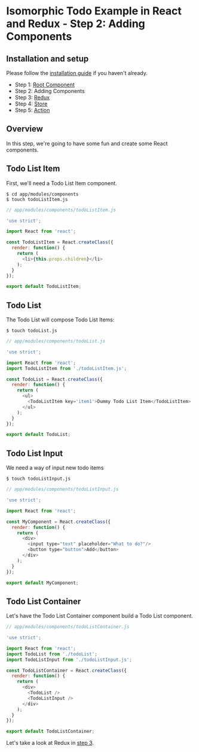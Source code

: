 # Isomorphic Todo Example in React and Redux - Step 2: Adding Components

## Installation and setup

Please follow the [installation guide](https://github.com/SiCurious/react-examples/wiki/Installation-and-setup) if you haven't already.

* Step 1: [Root Component]()
* Step 2: Adding Components
* Step 3: [Redux]()
* Step 4: [Store]()
* Step 5: [Action]()

## Overview

In this step, we're going to have some fun and create some React components.

## Todo List Item

First, we'll need a Todo List Item component.

```
$ cd app/modules/components
$ touch todoListItem.js
```

```javascript
// app/modules/components/todoListItem.js

'use strict';

import React from 'react';

const TodoListItem = React.createClass({
  render: function() {
    return (
      <li>{this.props.children}</li>
    );
  }
});

export default TodoListItem;
```

## Todo List

The Todo List will compose Todo List Items:

```
$ touch todoList.js
```

```javascript
// app/modules/components/todoList.js

'use strict';

import React from 'react';
import TodoListItem from './todoListItem.js';

const TodoList = React.createClass({
  render: function() {
    return (
      <ul>
        <TodoListItem key='item1'>Dummy Todo List Item</TodoListItem>
      </ul>
    );
  }
});

export default TodoList;
```

## Todo List Input

We need a way of input new todo items

```
$ touch todoListInput.js
```

```javascript
// app/modules/components/todoListInput.js

'use strict';

import React from 'react';

const MyComponent = React.createClass({
  render: function() {
    return (
      <div>
        <input type="text" placeholder="What to do?"/>
        <button type="button">Add</button>
      </div>
    );
  }
});

export default MyComponent;
```

## Todo List Container

Let's have the Todo List Container component build a Todo List component.

```javascript
// app/modules/components/todoListContainer.js

'use strict';

import React from 'react';
import TodoList from './todoList';
import TodoListInput from './todoListInput.js';

const TodoListContainer = React.createClass({
  render: function() {
    return (
      <div>
        <TodoList />
        <TodoListInput />
      </div>
    );
  }
});

export default TodoListContainer;
```

Let's take a look at Redux in [step 3]().